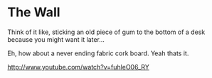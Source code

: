 The Wall
===========

Think of it like, sticking an old piece of gum to the bottom of a desk because you might want it later...

Eh, how about a never ending fabric cork board. Yeah thats it.

http://www.youtube.com/watch?v=fuhleO06_RY